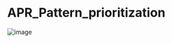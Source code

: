 # APR_Pattern_prioritization

![image](https://user-images.githubusercontent.com/37740450/116347738-be9bbb00-a827-11eb-95fe-0fced9841bcb.png)
